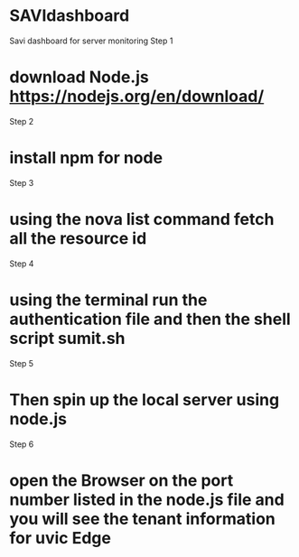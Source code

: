 # SAVIdashboard
Savi dashboard for server monitoring
Step 1
# download Node.js https://nodejs.org/en/download/

Step 2
# install npm for node 
Step 3
# using the nova list command fetch all the resource id 
Step 4 
# using the terminal run the authentication file and then the shell script sumit.sh 
Step 5
# Then spin up the local server using node.js 
Step 6
# open the Browser on the port number listed in the node.js file and you will see the tenant information for uvic Edge 


